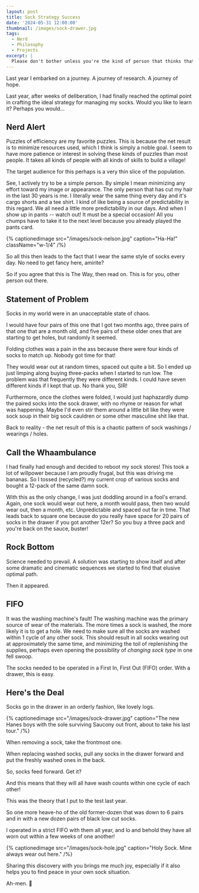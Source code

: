 ```yaml
---
layout: post
title: Sock Strategy Success
date: '2024-05-31 12:00:00'
thumbnail: /images/sock-drawer.jpg
tags:
  - Nerd
  - Philosophy
  - Projects
excerpt: |
  Please don't bother unless you're the kind of person that thinks that having 12 pairs of the same sock is the way to do it. Otherwise, Welcome Friend!
---
```


Last year I embarked on a journey. A journey of research. A journey of hope.

Last year, after weeks of deliberation, I had finally reached the optimal point in crafting the ideal strategy for managing my socks. Would you like to learn it? Perhaps you would...

## Nerd Alert

Puzzles of efficiency are my favorite puzzles. This is because the net result is to minimize resources used, which I think is simply a noble goal. I seem to have more patience or interest in solving these kinds of puzzles than most people. It takes all kinds of people with all kinds of skills to build a village!

The target audience for this perhaps is a very thin slice of the population.

See, I actively try to be a simple person. By simple I mean minimizing any effort toward my image or appearance. The only person that has cut my hair in the last 30 years is me. I literally wear the same thing every day and it's cargo shorts and a tee shirt. I kind of like being a source of predictability in this regard. We all need a little more predictability in our days. And when I show up in pants -- watch out! It must be a special occasion! All you chumps have to take it to the next level because you already played the pants card.

{% captionedimage src="/images/sock-nelson.jpg" caption="Ha-Ha!" className="w-1/4" /%}

So all this then leads to the fact that I wear the same style of socks every day. No need to get fancy here, amirite?

So if you agree that this is The Way, then read on. This is for you, other person out there.

## Statement of Problem

Socks in my world were in an unacceptable state of chaos.

I would have four pairs of this one that I got two months ago, three pairs of that one that are a month old, and five pairs of these older ones that are starting to get holes, but randomly it seemed.

Folding clothes was a pain in the ass because there were four kinds of socks to match up. Nobody got time for that!

They would wear out at random times, spaced out quite a bit. So I ended up just limping along buying three-packs when I started to run low. The problem was that frequently they were different kinds. I could have seven different kinds if I kept that up. No thank you, SIR!

Furthermore, once the clothes were folded, I would just haphazardly dump the paired socks into the sock drawer, with no rhyme or reason for what was happening. Maybe I'd even stir them around a little bit like they were sock soup in their big sock cauldren or some other masculine shit like that.

Back to reality - the net result of this is a chaotic pattern of sock washings / wearings / holes.

## Call the Whaambulance

I had finally had enough and decided to reboot my sock stores! This took a lot of willpower because I am proudly frugal, but this was driving me bananas. So I tossed (recycled?) my current crop of various socks and bought a 12-pack of the same damn sock.

With this as the only change, I was just doddling around in a fool's errand. Again, one sock would wear out here, a month would pass, then two would wear out, then a month, etc. Unpredictable and spaced out far in time. That leads back to square one because do you really have space for 20 pairs of socks in the drawer if you got another 12er? So you buy a three pack and you're back on the sauce, buster!

## Rock Bottom

Science needed to prevail. A solution was starting to show itself and after some dramatic and cinematic sequences we started to find that elusive optimal path.

Then it appeared.

## FIFO

It was the washing machine's fault! The washing machine was the primary source of wear of the materials. The more times a sock is washed, the more likely it is to get a hole. We need to make sure all the socks are washed within 1 cycle of any other sock. This should result in all socks wearing out at approximately the same time, and minimizing the toil of replenishing the supplies, perhaps even opening the possibility of _changing sock type_ in one fell swoop.

The socks needed to be operated in a First In, First Out (FIFO) order. With a drawer, this is easy.

## Here's the Deal

Socks go in the drawer in an orderly fashion, like lovely logs.

{% captionedimage src="/images/sock-drawer.jpg" caption="The new Hanes boys with the sole surviving Saucony out front, about to take his last tour." /%}

When removing a sock, take the frontmost one.

When replacing washed socks, pull any socks in the drawer forward and put the freshly washed ones in the back.

So, socks feed forward. Get it?

And this means that they will all have wash counts within one cycle of each other!

This was the theory that I put to the test last year.

So one more heave-ho of the old former-dozen that was down to 6 pairs and in with a new dozen pairs of black low cut socks.

I operated in a strict FIFO with them all year, and lo and behold they have all worn out within a few weeks of one another!

{% captionedimage src="/images/sock-hole.jpg" caption="Holy Sock. Mine always wear out here." /%}

Sharing this discovery with you brings me much joy, especially if it also helps you to find peace in your own sock situation.

Ah-men.
🙏
